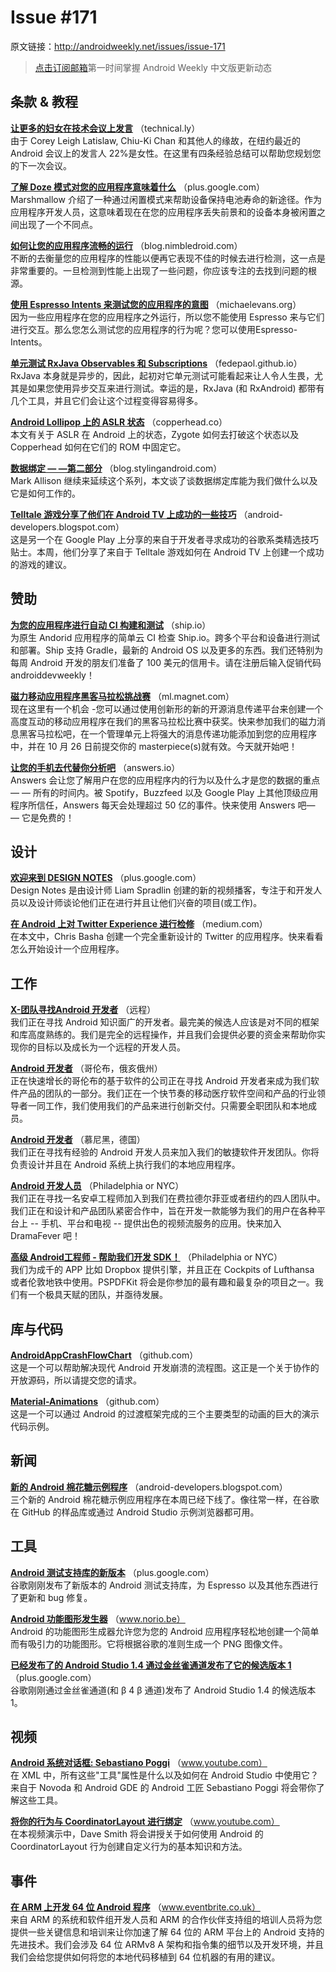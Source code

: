 
# Issue #171

>
原文链接：<http://androidweekly.net/issues/issue-171>

> [点击订阅邮箱](http://tinyletter.com/androidweeklycn)第一时间掌握 Android Weekly 中文版更新动态

## 条款 & 教程

**[让更多的妇女在技术会议上发言](http://technical.ly/philly/2015/09/15/corey-leigh-latislaw-droidcon-keynote/)**
（technical.ly）  
由于 Corey Leigh Latislaw, Chiu-Ki Chan 和其他人的缘故，在纽约最近的 Android 会议上的发言人 22%是女性。在这里有四条经验总结可以帮助您规划您的下一次会议。

**[了解 Doze 模式对您的应用程序意味着什么](https://plus.google.com/+AndroidDevelopers/posts/94jCkmG4jff)**
（plus.google.com）  
Marshmallow 介绍了一种通过闲置模式来帮助设备保持电池寿命的新途径。作为应用程序开发人员，这意味着现在在您的应用程序丢失前景和的设备本身被闲置之间出现了一个不同点。

**[如何让您的应用程序流畅的运行](http://blog.nimbledroid.com/2015/09/17/how-to-make-your-application-fluid.html)**
（blog.nimbledroid.com）  
不断的去衡量您的应用程序的性能以便再它表现不佳的时候去进行检测，这一点是非常重要的。一旦检测到性能上出现了一些问题，你应该专注的去找到问题的根源。

**[使用 Espresso Intents 来测试您的应用程序的意图](http://michaelevans.org/blog/2015/09/15/testing-intents-with-espresso-intents/)**
（michaelevans.org）  
因为一些应用程序在您的应用程序之外运行，所以您不能使用 Espresso 来与它们进行交互。那么您怎么测试您的应用程序的行为呢？您可以使用Espresso-Intents。

**[单元测试 RxJava Observables 和 Subscriptions](http://fedepaol.github.io/blog/2015/09/13/testing-rxjava-observables-subscriptions/)**
（fedepaol.github.io）  
RxJava 本身就是异步的，因此，起初对它单元测试可能看起来让人令人生畏，尤其是如果您使用异步交互来进行测试。幸运的是，RxJava (和 RxAndroid) 都带有几个工具，并且它们会让这个过程变得容易得多。

**[Android Lollipop 上的 ASLR 状态](https://copperhead.co/2015/05/11/aslr-android-zygote)**
（copperhead.co）  
本文有关于 ASLR 在 Android 上的状态，Zygote 如何去打破这个状态以及 Copperhead 如何在它们的 ROM 中固定它。

**[数据绑定 — —第二部分](https://blog.stylingandroid.com/data-binding-part-2/)**
（blog.stylingandroid.com）  
Mark Allison 继续来延续这个系列，本文谈了谈数据绑定库能为我们做什么以及它是如何工作的。

**[Telltale 游戏分享了他们在 Android TV 上成功的一些技巧](http://android-developers.blogspot.com/2015/09/telltale-games-share-their-tips-for.html)**
（android-developers.blogspot.com）  
这是另一个在 Google Play 上分享的来自于开发者寻求成功的谷歌系类精选技巧贴士。本周，他们分享了来自于 Telltale 游戏如何在 Android TV 上创建一个成功的游戏的建议。

## 赞助

**[为您的应用程序进行自动 CI 构建和测试](https://ship.io/landing/?utm_source=androiddevweekly)**
（ship.io）  
为原生 Andorid 应用程序的简单云 CI 检查 Ship.io。跨多个平台和设备进行测试和部署。Ship 支持 Gradle，最新的 Android OS 以及更多的东西。我们还特别为每周 Android 开发的朋友们准备了 100 美元的信用卡。请在注册后输入促销代码 androiddevweekly！

**[磁力移动应用程序黑客马拉松挑战赛](http://ml.magnet.com/devpost-challengeAndroid.html)**
（ml.magnet.com）  
现在这里有一个机会 -您可以通过使用创新形的新的开源消息传递平台来创建一个高度互动的移动应用程序在我们的黑客马拉松比赛中获奖。快来参加我们的磁力消息黑客马拉松吧，在一个管理单元上将强大的消息传递功能添加到您的应用程序中，并在 10 月 26 日前提交你的 masterpiece(s)就有效。今天就开始吧！

**[让您的手机去代替你分析吧](https://answers.io/?utm_source=sponsor&utm_medium=androidweekly&utm_campaign=androidweekly_9.13.2015&utm_content=sponsor_link)**
（answers.io）  
Answers 会让您了解用户在您的应用程序内的行为以及什么才是您的数据的重点 — — 所有的时间内。被 Spotify，Buzzfeed 以及 Google Play 上其他顶级应用程序所信任，Answers 每天会处理超过 50 亿的事件。快来使用 Answers 吧— — 它是免费的！

## 设计

**[欢迎来到 DESIGN NOTES](https://plus.google.com/+LiamSpradlin/posts/jVzRHAq3Vno)**
（plus.google.com）  
Design Notes 是由设计师 Liam Spradlin 创建的新的视频播客，专注于和开发人员以及设计师谈论他们正在进行并且让他们兴奋的项目(或工作)。

**[在 Android 上对 Twitter Experience 进行检修](https://medium.com/@BashaChris/overhauling-the-twitter-experience-on-android-80f5b09e7c67)**
（medium.com）  
在本文中，Chris Basha 创建一个完全重新设计的 Twitter 的应用程序。快来看看怎么开始设计一个应用程序。

## 工作

**[X-团队寻找Android 开发者](http://bit.ly/1LlB1jB)**
（远程）  
我们正在寻找 Android 知识面广的开发者。最完美的候选人应该是对不同的框架和库高度熟练的。我们是完全的远程操作，并且我们会提供必要的资金来帮助你实现你的目标以及成长为一个远程的开发人员。

**[Android 开发者](http://columbus.craigslist.org/web/5216365723.html)**
（哥伦布，俄亥俄州）  
正在快速增长的哥伦布的基于软件的公司正在寻找 Android 开发者来成为我们软件产品的团队的一部分。我们正在一个快节奏的移动医疗软件空间和产品的行业领导者一同工作，我们使用我们的产品来进行创新交付。只需要全职团队和本地成员。

**[Android 开发者](https://de.scalable.capital/wp-content/uploads/2015/09/20150914_Android_developer.pdf)**
（慕尼黑，德国）  
我们正在寻找有经验的 Android 开发人员来加入我们的敏捷软件开发团队。你将负责设计并且在 Android 系统上执行我们的本地应用程序。

**[Android 开发人员](http://www.jsco.re/3c4l)**
（Philadelphia or NYC）  
我们正在寻找一名安卓工程师加入到我们在费拉德尔菲亚或者纽约的四人团队中。我们正在和设计和产品团队紧密合作中，旨在开发一款能够为我们的用户在各种平台上 -- 手机、平台和电视 -- 提供出色的视频流服务的应用。快来加入 DramaFever 吧！

**[高级 Android工程师 - 帮助我们开发 SDK！](https://pspdfkit.com/jobs/#section_android)**
（Philadelphia or NYC）  
我们为成千的 APP 比如 Dropbox 提供引擎，并且正在 Cockpits of Lufthansa 或者伦敦地铁中使用。PSPDFKit 将会是你参加的最有趣和最复杂的项目之一。我们有一个极具天赋的团队，并亟待发展。

## 库与代码

**[AndroidAppCrashFlowChart](https://github.com/octohub/AndroidAppCrashFlowChart)**
（github.com）  
这是一个可以帮助解决现代 Android 开发崩溃的流程图。这正是一个关于协作的开放源码，所以请提交您的请求。

**[Material-Animations](https://github.com/lgvalle/Material-Animations)**
（github.com）  
这是一个可以通过 Android 的过渡框架完成的三个主要类型的动画的巨大的演示代码示例。

## 新闻

**[新的 Android 棉花糖示例程序](http://android-developers.blogspot.com/2015/09/new-android-marshmallow-sample-apps.html)**
（android-developers.blogspot.com）  
三个新的 Android 棉花糖示例应用程序在本周已经下线了。像往常一样，在谷歌在 GitHub 的样品库或通过 Android Studio 示例浏览器都可用。

## 工具

**[Android 测试支持库的新版本](https://plus.google.com/+AndroidDevelopers/posts/SXVtgnoKcAY)**
（plus.google.com）  
谷歌刚刚发布了新版本的 Android 测试支持库，为 Espresso 以及其他东西进行了更新和 bug 修复。

**[Android 功能图形发生器](http://www.norio.be/android-feature-graphic-generator/)**
（www.norio.be）  
Android 的功能图形生成器允许您为您的 Android 应用程序轻松地创建一个简单而有吸引力的功能图形。它将根据谷歌的准则生成一个 PNG 图像文件。

**[已经发布了的 Android Studio 1.4 通过金丝雀通道发布了它的候选版本 1 ](https://plus.google.com/+AndroidDevelopers/posts/9xKdWFJUWjN)**
（plus.google.com）  
谷歌刚刚通过金丝雀通道(和 β 4 β 通道)发布了 Android Studio 1.4 的候选版本 1。

## 视频

**[Android 系统对话框: Sebastiano Poggi](https://www.youtube.com/watch?v=LilvK3N-5dU&feature=youtu.be)**
（www.youtube.com）  
在 XML 中，所有这些"工具"属性是什么以及如何在 Android Studio 中使用它？来自于 Novoda 和 Android GDE 的 Android 工匠 Sebastiano Poggi 将会带你了解这些工具。

**[将你的行为与 CoordinatorLayout 进行绑定](https://www.youtube.com/watch?v=x5o2hGMMmIw&feature=youtu.be)**
（www.youtube.com）  
在本视频演示中，Dave Smith 将会讲授关于如何使用 Android 的 CoordinatorLayout 行为创建自定义行为的基本知识和方法。

## 事件

**[在 ARM 上开发 64 位 Android 程序](https://www.eventbrite.co.uk/e/developing-for-64-bit-android-on-arm-tickets-16815505630)**
（www.eventbrite.co.uk）  
来自 ARM 的系统和软件组开发人员和 ARM 的合作伙伴支持组的培训人员将为您提供一些关键信息和培训来让你加速了解 64 位的 ARM 平台上的 Android 支持的先进技术。我们会涉及 64 位 ARMv8 A 架构和指令集的细节以及开发环境，并且我们会给您提供如何将您的本地代码移植到 64 位机器的有用的建议。
